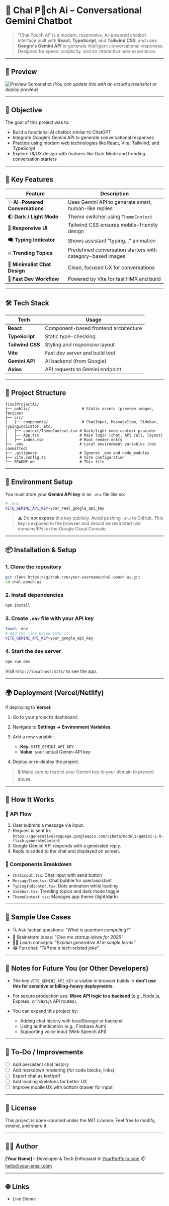 
# 🤖 Chal P👀ch Ai – Conversational Gemini Chatbot

> "Chal Pooch Ai" is a modern, responsive, AI-powered chatbot interface built with **React**, **TypeScript**, and **Tailwind CSS**, and uses **Google's Gemini API** to generate intelligent conversational responses. Designed for speed, simplicity, and an interactive user experience.

---

## 📸 Preview

![Preview Screenshot](public/preview.png)
*(You can update this with an actual screenshot or deploy preview)*

---

## 🎯 Objective

The goal of this project was to:

* Build a functional AI chatbot similar to ChatGPT
* Integrate Google’s Gemini API to generate conversational responses
* Practice using modern web technologies like React, Vite, Tailwind, and TypeScript
* Explore UI/UX design with features like Dark Mode and trending conversation starters

---

## 🧩 Key Features

| Feature                        | Description                                                 |
| ------------------------------ | ----------------------------------------------------------- |
| ✨ **AI-Powered Conversations** | Uses Gemini API to generate smart, human-like replies       |
| 🌓 **Dark / Light Mode**       | Theme switcher using `ThemeContext`                         |
| 📱 **Responsive UI**           | Tailwind CSS ensures mobile-friendly design                 |
| 🗨️ **Typing Indicator**       | Shows assistant "typing..." animation                       |
| 🔥 **Trending Topics**         | Predefined conversation starters with category-based images |
| 🎯 **Minimalist Chat Design**  | Clean, focused UX for conversations                         |
| 🚀 **Fast Dev Workflow**       | Powered by Vite for fast HMR and build                      |

---

## 🛠 Tech Stack

| Tech             | Usage                                 |
| ---------------- | ------------------------------------- |
| **React**        | Component-based frontend architecture |
| **TypeScript**   | Static type-checking                  |
| **Tailwind CSS** | Styling and responsive layout         |
| **Vite**         | Fast dev server and build tool        |
| **Gemini API**   | AI backend (from Google)              |
| **Axios**        | API requests to Gemini endpoint       |

---

## 📁 Project Structure

```plaintext
finalProjectAi/
├── public/                       # Static assets (preview images, favicon)
├── src/
│   ├── components/               # ChatInput, MessageItem, Sidebar, TypingIndicator, etc.
│   ├── context/ThemeContext.tsx # Dark/light mode context provider
│   ├── App.tsx                  # Main logic (chat, API call, layout)
│   ├── index.tsx                # Root render entry
├── .env                         # Local environment variables (not committed)
├── .gitignore                   # Ignores .env and node_modules
├── vite.config.ts               # Vite configuration
└── README.md                    # This file
```

---

## 🔐 Environment Setup

You must store your **Gemini API key** in an `.env` file like so:

```bash
# .env
VITE_GEMINI_API_KEY=your_real_google_api_key
```

> ⚠️ Do **not expose** this key publicly. Avoid pushing `.env` to GitHub. This key is exposed to the browser and should be restricted (via domains/IPs) in the Google Cloud Console.

---

## 📦 Installation & Setup

### 1. Clone the repository

```bash
git clone https://github.com/your-username/chal-pooch-ai.git
cd chal-pooch-ai
```

### 2. Install dependencies

```bash
npm install
```

### 3. Create `.env` file with your API key

```bash
touch .env
# Add the line below into it:
VITE_GEMINI_API_KEY=your_google_api_key
```

### 4. Start the dev server

```bash
npm run dev
```

Visit `http://localhost:5173/` to see the app.

---

## 🌍 Deployment (Vercel/Netlify)

If deploying to **Vercel**:

1. Go to your project’s dashboard.
2. Navigate to **Settings → Environment Variables**.
3. Add a new variable:

   * **Key**: `VITE_GEMINI_API_KEY`
   * **Value**: your actual Gemini API key
4. Deploy or re-deploy the project.

> 🔒 Make sure to restrict your Gemini key to your domain to prevent abuse.

---

## 🔧 How It Works

### 🔁 API Flow

1. User submits a message via input.
2. Request is sent to:
   `https://generativelanguage.googleapis.com/v1beta/models/gemini-2.0-flash:generateContent`
3. Google Gemini API responds with a generated reply.
4. Reply is added to the chat and displayed on screen.

### 📂 Components Breakdown

* `ChatInput.tsx`: Chat input with send button
* `MessageItem.tsx`: Chat bubble for user/assistant
* `TypingIndicator.tsx`: Dots animation while loading
* `Sidebar.tsx`: Trending topics and dark mode toggle
* `ThemeContext.tsx`: Manages app theme (light/dark)

---

## 🧪 Sample Use Cases

* 🔍 Ask factual questions: *"What is quantum computing?"*
* 🧠 Brainstorm ideas: *"Give me startup ideas for 2025"*
* 🧑‍🏫 Learn concepts: *"Explain generative AI in simple terms"*
* 😂 Fun chat: *"Tell me a tech-related joke"*

---

## 📌 Notes for Future You (or Other Developers)

* The key `VITE_GEMINI_API_KEY` is visible in browser builds → **don't use this for sensitive or billing-heavy deployments**.
* For secure production use: **Move API logic to a backend** (e.g., Node.js, Express, or Next.js API routes).
* You can expand this project by:

  * Adding chat history with localStorage or backend
  * Using authentication (e.g., Firebase Auth)
  * Supporting voice input (Web Speech API)

---

## 🧱 To-Do / Improvements

* [ ] Add persistent chat history
* [ ] Add markdown rendering (for code blocks, links)
* [ ] Export chat as text/pdf
* [ ] Add loading skeletons for better UX
* [ ] Improve mobile UX with bottom drawer for input

---

## 📃 License

This project is open-sourced under the MIT License.
Feel free to modify, extend, and share it.

---

## 👨‍💻 Author

**[Your Name]** – Developer & Tech Enthusiast
🌐 [YourPortfolio.com](https://your-portfolio.com)
📫 [hello@your-email.com](mailto:hello@your-email.com)

---

## 🌐 Links

* Live Demo: 

